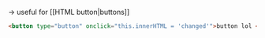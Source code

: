 -> useful for [[HTML button|buttons]] 

```html
<button type="button" onclick="this.innerHTML = 'changed'">button lol </button>
```
